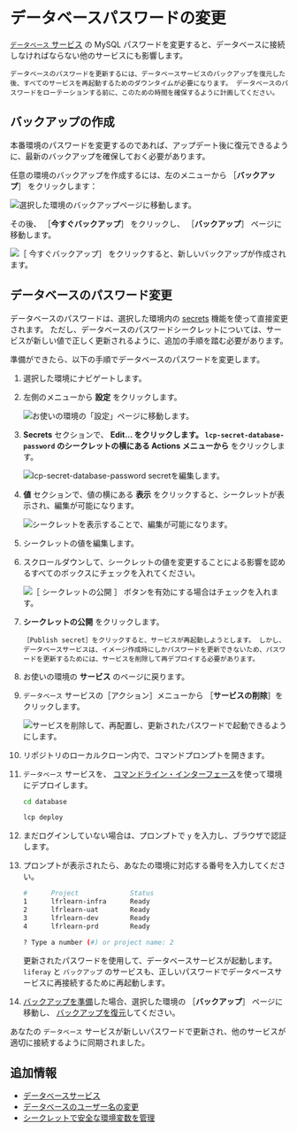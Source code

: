 # データベースパスワードの変更

[`データベース` サービス](./database-service.md) の MySQL パスワードを変更すると、データベースに接続しなければならない他のサービスにも影響します。

```{warning}
データベースのパスワードを更新するには、データベースサービスのバックアップを復元した後、すべてのサービスを再起動するためのダウンタイムが必要になります。 データベースのパスワードをローテーションする前に、このための時間を確保するように計画してください。
```

## バックアップの作成

本番環境のパスワードを変更するのであれば、アップデート後に復元できるように、最新のバックアップを確保しておく必要があります。

任意の環境のバックアップを作成するには、左のメニューから ［**バックアップ**］ をクリックします：

![選択した環境のバックアップページに移動します。](./changing-your-database-password/images/01.png)

その後、 ［**今すぐバックアップ**］ をクリックし、 ［**バックアップ**］ ページに移動します。

![ ［ 今すぐバックアップ］ をクリックすると、新しいバックアップが作成されます。](./changing-your-database-password/images/02.png)

## データベースのパスワード変更

データベースのパスワードは、選択した環境内の [secrets](../../infrastructure-and-operations/security/managing-secure-environment-variables-with-secrets.md) 機能を使って直接変更されます。 ただし、データベースのパスワードシークレットについては、サービスが新しい値で正しく更新されるように、追加の手順を踏む必要があります。

<!-- Mention required service versions, and link to possible section on the procedure for 3.x services -->

準備ができたら、以下の手順でデータベースのパスワードを変更します。

1. 選択した環境にナビゲートします。

1. 左側のメニューから **設定** をクリックします。

    ![お使いの環境の「設定」ページに移動します。](./changing-your-database-password/images/03.png)

1. **Secrets** セクションで、 **Edit... をクリックします。 `lcp-secret-database-password` のシークレットの横にある Actions メニューから** をクリックします。

    ![lcp-secret-database-password secretを編集します。](./changing-your-database-password/images/04.png)

1. **値** セクションで、値の横にある **表示** をクリックすると、シークレットが表示され、編集が可能になります。

    ![シークレットを表示することで、編集が可能になります。](./changing-your-database-password/images/05.png)

1. シークレットの値を編集します。

1. スクロールダウンして、シークレットの値を変更することによる影響を認めるすべてのボックスにチェックを入れてください。

    ![［ シークレットの公開 ］ ボタンを有効にする場合はチェックを入れます。](./changing-your-database-password/images/06.png)

1. **シークレットの公開** をクリックします。

    ```{note}
    ［Publish secret］をクリックすると、サービスが再起動しようとします。 しかし、データベースサービスは、イメージ作成時にしかパスワードを更新できないため、パスワードを更新するためには、サービスを削除して再デプロイする必要があります。
    ```

1. お使いの環境の **サービス** のページに戻ります。

1. `データベース` サービスの［アクション］メニューから ［**サービスの削除**］をクリックします。

    ![サービスを削除して、再配置し、更新されたパスワードで起動できるようにします。](./changing-your-database-password/images/07.png)

1. リポジトリのローカルクローン内で、コマンドプロンプトを開きます。

1. `データベース` サービスを、 [コマンドライン・インターフェース](../../reference/command-line-tool.md)を使って環境にデプロイします。

    ```bash
    cd database
    ```

    ```bash
    lcp deploy
    ```

1. まだログインしていない場合は、プロンプトで `y` を入力し、ブラウザで認証します。

1. プロンプトが表示されたら、あなたの環境に対応する番号を入力してください。

    ```bash
    #      Project             Status
    1      lfrlearn-infra      Ready
    2      lfrlearn-uat        Ready
    3      lfrlearn-dev        Ready
    4      lfrlearn-prd        Ready

    ? Type a number (#) or project name: 2
    ```

    更新されたパスワードを使用して、データベースサービスが起動します。 `liferay` と `バックアップ` のサービスも、正しいパスワードでデータベースサービスに再接続するために再起動します。

1. [バックアップを準備](#creating-a-backup)した場合、選択した環境の ［**バックアップ**］ ページに移動し、 [バックアップを復元](../backup-service/restoring-data-from-a-backup.md)してください。

あなたの `データベース` サービスが新しいパスワードで更新され、他のサービスが適切に接続するように同期されました。

## 追加情報

* [データベースサービス](./database-service.md)
* [データベースのユーザー名の変更](./changing-your-database-username.md)
* [シークレットで安全な環境変数を管理](../../infrastructure-and-operations/security/managing-secure-environment-variables-with-secrets.md)
